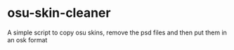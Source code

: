 # osu-skin-cleaner
A simple script to copy osu skins, remove the psd files and then put them in an osk format
